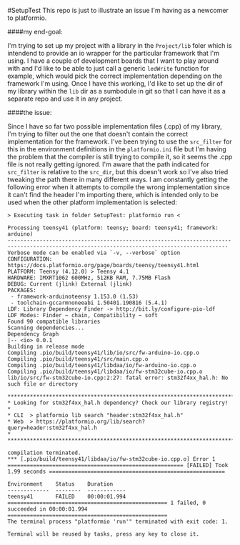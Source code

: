 #SetupTest
This repo is just to illustrate an issue I'm having as a newcomer to platformio.

####my end-goal:

I'm trying to set up my project with a library in the `Project/lib` foler which is intendend to provide an io wrapper for the particular framework that I'm using. I have a couple of development boards that I want to play around with and I'd like to be able to just call a generic `ledWrite` function for example, which would pick the correct implementation depending on the framework I'm using. Once I have this working, I'd like to set up the dir of my library within the `lib` dir as a sumbodule in git so that I can have it as a separate repo and use it in any project. 

####the issue:

Since I have so far two possible implementation files (.cpp) of my library, I'm trying to filter out the one that doesn't contain the correct implementation for the framework. I've been trying to use the `src_filter` for this in the environment definitions in the `platformio.ini` file but I'm having the problem that the compiler is still trying to compile it, so it seems the .cpp file is not really getting ignored. I'm aware that the path indicated for `src_filter` is relative to the `src_dir`, but this doesn't work so I've also tried tweaking the path there in many different ways. I am constantly getting the following error when it attempts to compile the wrong implementation since it can't find the header I'm importing there, which is intended only to be used when the other platform implementation is selected:

```
> Executing task in folder SetupTest: platformio run <

Processing teensy41 (platform: teensy; board: teensy41; framework: arduino)
-------------------------------------------------------------------------------------------------------------------------------------------
Verbose mode can be enabled via `-v, --verbose` option
CONFIGURATION: https://docs.platformio.org/page/boards/teensy/teensy41.html
PLATFORM: Teensy (4.12.0) > Teensy 4.1
HARDWARE: IMXRT1062 600MHz, 512KB RAM, 7.75MB Flash
DEBUG: Current (jlink) External (jlink)
PACKAGES: 
 - framework-arduinoteensy 1.153.0 (1.53) 
 - toolchain-gccarmnoneeabi 1.50401.190816 (5.4.1)
LDF: Library Dependency Finder -> http://bit.ly/configure-pio-ldf
LDF Modes: Finder ~ chain, Compatibility ~ soft
Found 90 compatible libraries
Scanning dependencies...
Dependency Graph
|-- <io> 0.0.1
Building in release mode
Compiling .pio/build/teensy41/lib/io/src/fw-arduino-io.cpp.o
Compiling .pio/build/teensy41/src/main.cpp.o
Compiling .pio/build/teensy41/libdaa/io/fw-arduino-io.cpp.o
Compiling .pio/build/teensy41/libdaa/io/fw-stm32cube-io.cpp.o
lib/io/src/fw-stm32cube-io.cpp:2:27: fatal error: stm32f4xx_hal.h: No such file or directory

***********************************************************************
* Looking for stm32f4xx_hal.h dependency? Check our library registry!
*
* CLI  > platformio lib search "header:stm32f4xx_hal.h"
* Web  > https://platformio.org/lib/search?query=header:stm32f4xx_hal.h
*
***********************************************************************

compilation terminated.
*** [.pio/build/teensy41/libdaa/io/fw-stm32cube-io.cpp.o] Error 1
======================================================= [FAILED] Took 1.99 seconds =======================================================

Environment    Status    Duration
-------------  --------  ------------
teensy41       FAILED    00:00:01.994
================================================== 1 failed, 0 succeeded in 00:00:01.994 ==================================================
The terminal process "platformio 'run'" terminated with exit code: 1.

Terminal will be reused by tasks, press any key to close it.

```